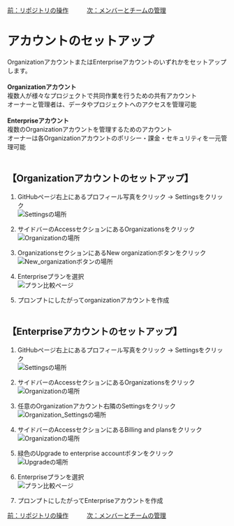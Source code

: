 [前：リポジトリの操作](/REPOSITORY.md)　　　[次：メンバーとチームの管理](/MEMBER_AND_TEAM.md)

# アカウントのセットアップ
OrganizationアカウントまたはEnterpriseアカウントのいずれかをセットアップします。<br><br>
**Organizationアカウント**  
複数人が様々なプロジェクトで共同作業を行うための共有アカウント  
オーナーと管理者は、データやプロジェクトへのアクセスを管理可能
<br><br>
**Enterpriseアカウント**  
複数のOrganizationアカウントを管理するためのアカウント  
オーナーは各Organizationアカウントのポリシー・課金・セキュリティを一元管理可能
<br><br>

## 【Organizationアカウントのセットアップ】
1. GitHubページ右上にあるプロフィール写真をクリック → Settingsをクリック  
    ![Settingsの場所](/image/from_icon_to_settings_220207.png)

1. サイドバーのAccessセクションにあるOrganizationsをクリック  
    ![Organizationの場所](/image/account2.png)

1. OrganizationsセクションにあるNew organizationボタンをクリック  
    ![New_organizationボタンの場所](/image/account3.png)

1. Enterpriseプランを選択  
    ![プラン比較ページ](/image/account4.png)

1. プロンプトにしたがってorganizationアカウントを作成
<br><br>
## 【Enterpriseアカウントのセットアップ】
1. GitHubページ右上にあるプロフィール写真をクリック → Settingsをクリック  
    ![Settingsの場所](/image/from_icon_to_settings_220207.png)

1. サイドバーのAccessセクションにあるOrganizationsをクリック  
    ![Organizationの場所](/image/account2.png)

1. 任意のOrganizationアカウント右隣のSettingsをクリック  
    ![Organization_Settingsの場所](/image/account5.png)

1. サイドバーのAccessセクションにあるBilling and plansをクリック  
    ![Organizationの場所](/image/account6.png)

1. 緑色のUpgrade to enterprise accountボタンをクリック  
    ![Upgradeの場所](/image/account7.png)

1. Enterpriseプランを選択  
    ![プラン比較ページ](/image/account8.png)

1. プロンプトにしたがってEnterpriseアカウントを作成

[前：リポジトリの操作](/REPOSITORY.md)　　　[次：メンバーとチームの管理](/MEMBER_AND_TEAM.md)